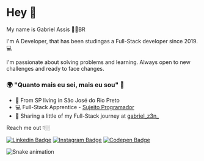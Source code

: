 # Hey 👋

My name is Gabriel Assis 👨‍💻BR

I'm A Developer, that has been studingas a Full-Stack developer since 2019.  💻

I'm passionate about solving problems and learning. Always open to new challenges and ready to face changes.

### 🌍 "Quanto mais eu sei, mais eu sou" 🧠

- 📍 From SP living in São José do Rio Preto
- 💻 Full-Stack Apprentice - [Sujeito Programador](https://www.instagram.com/sujeitoprogramador/)
- 🌈 Sharing a little of my Full-Stack journey at [gabriel_z3n_](https://www.instagram.com/gabriel_z3n_/) 

Reach me out 👇🏼

[![Linkedin Badge](https://img.shields.io/badge/-LinkedIn-blue?style=flat-square&logo=Linkedin&logoColor=white&link=https://www.linkedin.com/in/gabriel-de-assis-ad%C3%A3o-6b8b25194/)](https://www.linkedin.com/in/gabriel-de-assis-ad%C3%A3o-6b8b25194/) [![Instagram Badge](https://img.shields.io/badge/-Instagram-violet?style=flat-square&logo=Instagram&logoColor=white&link=https://www.instagram.com/gabriel_z3n_/)](https://www.instagram.com/gabriel_z3n_/) [![Codepen Badge](https://img.shields.io/badge/-Codepen-black?style=flat-square&logo=Codepen&logoColor=white&link=[https://codepen.io/Nz3ro)](https://codepen.io/Nz3ro)


  ![Snake animation](https://github.com/zero-z3n/zero-z3n/blob/output/github-contribution-grid-snake.svg)
